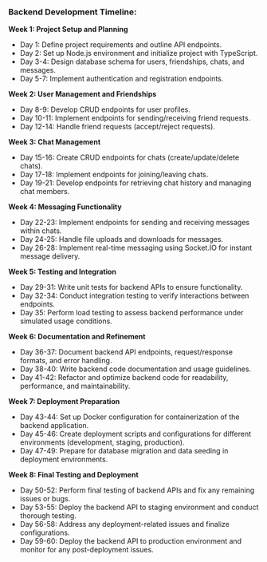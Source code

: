### Backend Development Timeline:

**Week 1: Project Setup and Planning**
- Day 1: Define project requirements and outline API endpoints.
- Day 2: Set up Node.js environment and initialize project with TypeScript.
- Day 3-4: Design database schema for users, friendships, chats, and messages.
- Day 5-7: Implement authentication and registration endpoints.

**Week 2: User Management and Friendships**
- Day 8-9: Develop CRUD endpoints for user profiles.
- Day 10-11: Implement endpoints for sending/receiving friend requests.
- Day 12-14: Handle friend requests (accept/reject requests).

**Week 3: Chat Management**
- Day 15-16: Create CRUD endpoints for chats (create/update/delete chats).
- Day 17-18: Implement endpoints for joining/leaving chats.
- Day 19-21: Develop endpoints for retrieving chat history and managing chat members.

**Week 4: Messaging Functionality**
- Day 22-23: Implement endpoints for sending and receiving messages within chats.
- Day 24-25: Handle file uploads and downloads for messages.
- Day 26-28: Implement real-time messaging using Socket.IO for instant message delivery.

**Week 5: Testing and Integration**
- Day 29-31: Write unit tests for backend APIs to ensure functionality.
- Day 32-34: Conduct integration testing to verify interactions between endpoints.
- Day 35: Perform load testing to assess backend performance under simulated usage conditions.

**Week 6: Documentation and Refinement**
- Day 36-37: Document backend API endpoints, request/response formats, and error handling.
- Day 38-40: Write backend code documentation and usage guidelines.
- Day 41-42: Refactor and optimize backend code for readability, performance, and maintainability.

**Week 7: Deployment Preparation**
- Day 43-44: Set up Docker configuration for containerization of the backend application.
- Day 45-46: Create deployment scripts and configurations for different environments (development, staging, production).
- Day 47-49: Prepare for database migration and data seeding in deployment environments.

**Week 8: Final Testing and Deployment**
- Day 50-52: Perform final testing of backend APIs and fix any remaining issues or bugs.
- Day 53-55: Deploy the backend API to staging environment and conduct thorough testing.
- Day 56-58: Address any deployment-related issues and finalize configurations.
- Day 59-60: Deploy the backend API to production environment and monitor for any post-deployment issues.